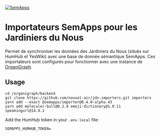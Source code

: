 [![SemApps](https://badgen.net/badge/Powered%20by/SemApps/28CDFB)](https://semapps.org)

# Importateurs SemApps pour les Jardiniers du Nous

Permet de synchroniser les données des Jardiniers du Nous (situés sur HumHub et YesWiki) avec une base de donnée 
sémantique SemApps. Ces importateurs sont configurés pour fonctionner avec une instance de [OrganiGraph](https://github.com/assemblee-virtuelle/organigraph).

## Usage

```
cd /organigraph/backend
git clone https://github.com/nouvel-air/jdn-importers.git importers
yarn add --exact @semapps/importer@0.4.0-alpha.43
yarn add moleculer-bull@0.2.8 emoji-dictionary@1.0.11 speakingurl@14.0.1
```

Add the HumHub token in your `.env.local` file:

```
SEMAPPS_HUMHUB_TOKEN=
```
